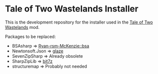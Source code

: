 Tale of Two Wastelands Installer
============

This is the development repository for the installer used in the [Tale of Two Wastelands](http://www.twowastelands.com/) mod.

Packages to be replaced:
- BSAsharp          => [Ryan-rsm-McKenzie::bsa](https://github.com/Ryan-rsm-McKenzie/bsa)
- Newtonsoft.Json   => [glaze](https://github.com/stephenberry/glaze)
- SevenZipSharp     => Already obsolete
- SharpZipLib       => [bit7z](https://github.com/rikyoz/bit7z)
- structuremap      => Probably not needed
